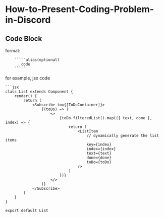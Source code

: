 # How-to-Present-Coding-Problem-in-Discord

## Code Block

format:
```
    `````alias(optional)
       code
    `````
```

for example, jsx code
```
```jsx
class List extends Component {
    render() {
        return (
            <Subscribe to={[ToDoContainer]}>
                {(toDo) => (
                    <>
                        {toDo.filteredList().map(({ text, done }, index) => {
                            return (
                                <ListItem
                                    // dynamically generate the list items
                                    key={index}
                                    index={index}
                                    text={text}
                                    done={done}
                                    toDo={toDo}
                                />
                            )
                        })}
                    </>
                )}
            </Subscribe>
        )
    }
}

export default List
```
```
